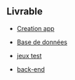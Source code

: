 ## Livrable

- [Creation app ](Prototype_Assaid_Amina/docs/creation-app.md)

- [Base de données ](Prototype_Assaid_Amina/docs/base-de-données.md)

- [jeux test ](Prototype_Assaid_Amina/docs/jeux-test.md)

- [ back-end ](Prototype_Assaid_Amina/docs/back-end.md)

